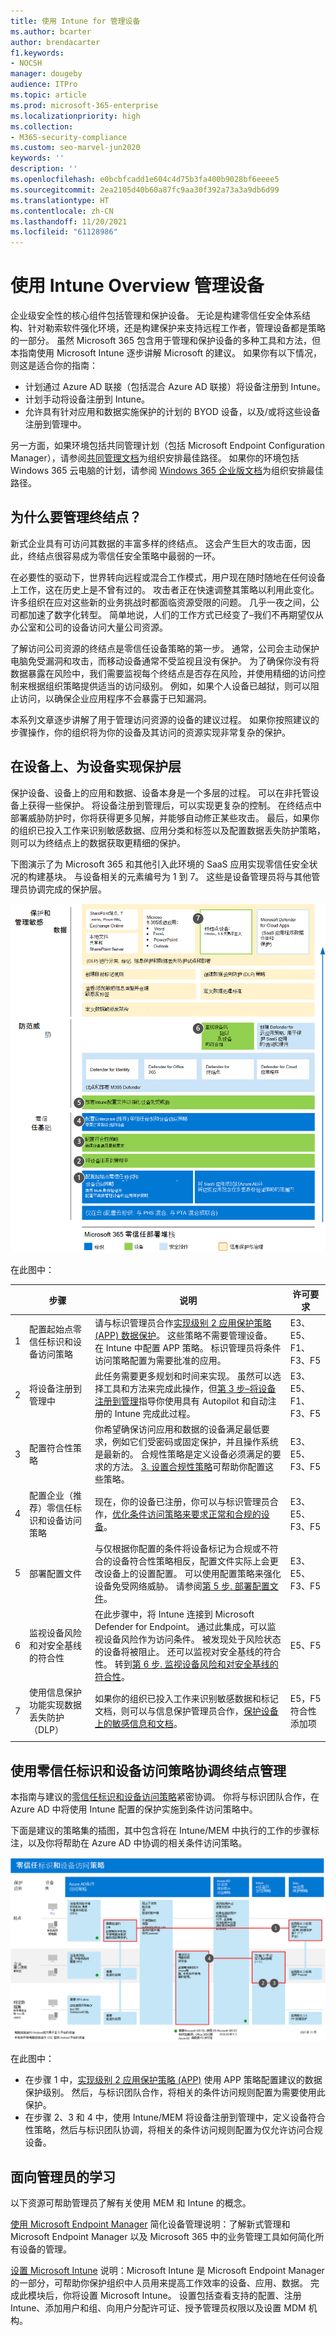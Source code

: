 ```yaml
---
title: 使用 Intune for 管理设备
ms.author: bcarter
author: brendacarter
f1.keywords:
- NOCSH
manager: dougeby
audience: ITPro
ms.topic: article
ms.prod: microsoft-365-enterprise
ms.localizationpriority: high
ms.collection:
- M365-security-compliance
ms.custom: seo-marvel-jun2020
keywords: ''
description: ''
ms.openlocfilehash: e0bcbfcadd1e604c4d75b3fa400b9028bf6eeee5
ms.sourcegitcommit: 2ea2105d40b60a87fc9aa30f392a73a3a9db6d99
ms.translationtype: HT
ms.contentlocale: zh-CN
ms.lasthandoff: 11/20/2021
ms.locfileid: "61128986"
---
```

# <a name="manage-devices-with-intune-overview"></a>使用 Intune Overview 管理设备

企业级安全性的核心组件包括管理和保护设备。 无论是构建零信任安全体系结构、针对勒索软件强化环境，还是构建保护来支持远程工作者，管理设备都是策略的一部分。 虽然 Microsoft 365 包含用于管理和保护设备的多种工具和方法，但本指南使用 Microsoft Intune 逐步讲解 Microsoft 的建议。 如果你有以下情况，则这是适合你的指南：

- 计划通过 Azure AD 联接（包括混合 Azure AD 联接）将设备注册到 Intune。
- 计划手动将设备注册到 Intune。
- 允许具有针对应用和数据实施保护的计划的 BYOD 设备，以及/或将这些设备注册到管理中。

另一方面，如果环境包括共同管理计划（包括 Microsoft Endpoint Configuration Manager），请参阅[共同管理文档](/mem/configmgr/comanage/)为组织安排最佳路径。 如果你的环境包括 Windows 365 云电脑的计划，请参阅 [Windows 365 企业版文档](/windows-365/enterprise/)为组织安排最佳路径。 

## <a name="why-manage-endpoints"></a>为什么要管理终结点？
新式企业具有可访问其数据的丰富多样的终结点。 这会产生巨大的攻击面，因此，终结点很容易成为零信任安全策略中最弱的一环。 

在必要性的驱动下，世界转向远程或混合工作模式，用户现在随时随地在任何设备上工作，这在历史上是不曾有过的。 攻击者正在快速调整其策略以利用此变化。 许多组织在应对这些新的业务挑战时都面临资源受限的问题。 几乎一夜之间，公司都加速了数字化转型。 简单地说，人们的工作方式已经变了–我们不再期望仅从办公室和公司的设备访问大量公司资源。

了解访问公司资源的终结点是零信任设备策略的第一步。 通常，公司会主动保护电脑免受漏洞和攻击，而移动设备通常不受监视且没有保护。 为了确保你没有将数据暴露在风险中，我们需要监视每个终结点是否存在风险，并使用精细的访问控制来根据组织策略提供适当的访问级别。 例如，如果个人设备已越狱，则可以阻止访问，以确保企业应用程序不会暴露于已知漏洞。

本系列文章逐步讲解了用于管理访问资源的设备的建议过程。 如果你按照建议的步骤操作，你的组织将为你的设备及其访问的资源实现非常复杂的保护。


## <a name="implementing-the-layers-of-protection-on-and-for-devices"></a>在设备上、为设备实现保护层

保护设备、设备上的应用和数据、设备本身是一个多层的过程。 可以在非托管设备上获得一些保护。 将设备注册到管理后，可以实现更复杂的控制。 在终结点中部署威胁防护时，你将获得更多见解，并能够自动修正某些攻击。 最后，如果你的组织已投入工作来识别敏感数据、应用分类和标签以及配置数据丢失防护策略，则可以为终结点上的数据获取更精细的保护。

下图演示了为 Microsoft 365 和其他引入此环境的 SaaS 应用实现零信任安全状况的构建基块。 与设备相关的元素编号为 1 到 7。 这些是设备管理员将与其他管理员协调完成的保护层。 

![Microsoft 365 零信任部署堆叠](../media/devices/m365-zero-trust-deployment-stack-devices.png#lightbox)

在此图中： 


|  |步骤 |说明  |许可要求  |
|---------|---------|---------|---------|
|1     | 配置起始点零信任标识和设备访问策略       | 请与标识管理员合作[实现级别 2 应用保护策略 (APP) 数据保护](manage-devices-with-intune-app-protection.md)。 这些策略不需要管理设备。 在 Intune 中配置 APP 策略。 标识管理员将条件访问策略配置为需要批准的应用。          |E3、E5、F1、F3、F5    |
|2     | 将设备注册到管理中       | 此任务需要更多规划和时间来实现。 虽然可以选择工具和方法来完成此操作，但[第 3 步–将设备注册到管理](manage-devices-with-intune-enroll.md)指导你使用具有 Autopilot 和自动注册的 Intune 完成此过程。      | E3、E5、F1、F3、F5        |
|3     | 配置符合性策略        |  你希望确保访问应用和数据的设备满足最低要求，例如它们受密码或固定保护，并且操作系统是最新的。 合规性策略是定义设备必须满足的要求的方法。 [3. 设置合规性策略](manage-devices-with-intune-compliance-policies.md)可帮助你配置这些策略。        |   E3、E5、F3、F5      |
|4     | 配置企业（推荐）零信任标识和设备访问策略        |现在，你的设备已注册，你可以与标识管理员合作，[优化条件访问策略来要求正常和合规的设备](manage-devices-with-intune-require-compliance.md)。          | E3、E5、F3、F5        |
|5     |部署配置文件      | 与仅根据你配置的条件将设备标记为合规或不符合的设备符合性策略相反，配置文件实际上会更改设备上的设置配置。 可以使用配置策略来强化设备免受网络威胁。 请参阅[第 5 步. 部署配置文件](manage-devices-with-intune-configuration-profiles.md)。        | E3、E5、F3、F5        |
|6      |监视设备风险和对安全基线的符合性         | 在此步骤中，将 Intune 连接到 Microsoft Defender for Endpoint。 通过此集成，可以监视设备风险作为访问条件。 被发现处于风险状态的设备将被阻止。 还可以监视对安全基线的符合性。 转到[第 6 步. 监视设备风险和对安全基线的符合性](manage-devices-with-intune-monitor-risk.md)。       | E5、F5        |
|7      |使用信息保护功能实现数据丢失防护（DLP）   | 如果你的组织已投入工作来识别敏感数据和标记文档，则可以与信息保护管理员合作，[保护设备上的敏感信息和文档](manage-devices-with-intune-dlp-mip.md)。         | E5，F5 符合性添加项        |
| | | | |

## <a name="coordinating-endpoint-management-with-zero-trust-identity-and-device-access-policies"></a>使用零信任标识和设备访问策略协调终结点管理

本指南与建议的[零信任标识和设备访问策略](../security/office-365-security/microsoft-365-policies-configurations.md)紧密协调。 你将与标识团队合作，在 Azure AD 中将使用 Intune 配置的保护实施到条件访问策略中。 

下面是建议的策略集的插图，其中包含将在 Intune/MEM 中执行的工作的步骤标注，以及你将帮助在 Azure AD 中协调的相关条件访问策略。 

[![零信任标识和设备访问策略](../media/devices/identity-device-overview-steps.png#lightbox)](https://github.com/MicrosoftDocs/microsoft-365-docs/raw/public/microsoft-365/media/devices/identity-device-overview-steps.png)


在此图中：
- 在步骤 1 中，[实现级别 2 应用保护策略 (APP)](manage-devices-with-intune-app-protection.md) 使用 APP 策略配置建议的数据保护级别。 然后，与标识团队合作，将相关的条件访问规则配置为需要使用此保护。
- 在步骤 2、3 和 4 中，使用 Intune/MEM 将设备注册到管理中，定义设备符合性策略，然后与标识团队协调，将相关的条件访问规则配置为仅允许访问合规设备。 

<!---
## Managing change with users
--->

## <a name="learning-for-administrators"></a>面向管理员的学习
以下资源可帮助管理员了解有关使用 MEM 和 Intune 的概念。

[使用 Microsoft Endpoint Manager](/learn/modules/simplify-device-management-with-microsoft-endpoint-manager/) 简化设备管理说明：了解新式管理和 Microsoft Endpoint Manager 以及 Microsoft 365 中的业务管理工具如何简化所有设备的管理。

[设置 Microsoft Intune](/learn/modules/set-up-microsoft-intune/) 说明：Microsoft Intune 是 Microsoft Endpoint Manager 的一部分，可帮助你保护组织中人员用来提高工作效率的设备、应用、数据。 完成此模块后，你将设置 Microsoft Intune。 设置包括查看支持的配置、注册 Intune、添加用户和组、向用户分配许可证、授予管理员权限以及设置 MDM 机构。
